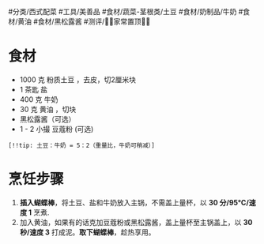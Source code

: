  #分类/西式配菜 
 #工具/美善品 
 #食材/蔬菜-茎根类/土豆 #食材/奶制品/牛奶 #食材/黄油 #食材/黑松露酱 #测评/📌📌家常置顶📌📌

# 食材
- 1000 克 粉质土豆 ，去皮，切2厘米块
- 1 茶匙 盐
- 400 克 牛奶
- 30 克 黄油 ，切块
- 黑松露酱（可选）
- 1 - 2 小撮 豆蔻粉 (可选)

`[!!tip: 土豆：牛奶 = 5：2（重量比，牛奶可稍减）]`

# 烹饪步骤
1. **插入蝴蝶棒**，将土豆、盐和牛奶放入主锅，不需盖上量杯，以 **30 分/95°C/速度 1** 烹煮. 
2. 加入黄油，如果有的话克加豆蔻粉或黑松露酱，盖上量杯至主锅盖上，以 **30 秒/速度 3** 打成泥。**取下蝴蝶棒**，趁热享用。
 